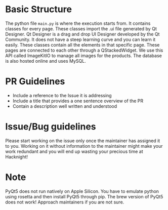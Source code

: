 # Basic Structure
The python file `main.py` is where the execution starts from. It contains classes for every page. These classes import the .ui file generated by Qt Designer. Qt Designer is a drag and drop UI Designer developed by the Qt Community. It does not have a steep learning curve and you can learn it easily. These classes contain all the elements in that specific page. These pages are connected to each other through a QStackedWidget. We use this API called ImageKitIO to manage all images for the products. The database is also hosted online and uses MySQL. 

# PR Guidelines
- Include a reference to the Issue it is addressing
- Include a title that provides a one sentence overview of the PR
- Contain a description well written and understood

# Issue/Bug guidelines
Please start working on the issue only once the maintainer has assigned it to you. Working on it without information to the maintainer might make your work redundant and you will end up wasting your precious time at Hacknight! 

# Note
PyQt5 does not run natively on Apple Silicon. You have to emulate python using rosetta and then install PyQt5 through pip. The brew version of PyQt5 does not work! Approach maintainers if you are not sure. 

